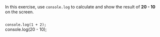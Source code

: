 In this exercise,
use `console.log` to calculate
and
show the result of
**20 - 10** on the screen.

<codeblock language="javascript" type="exercise" testMode="fixedInput">
<code>
console.log(1 + 2);
</code>

<solution>
console.log(20 - 10);
</solution>
</codeblock>